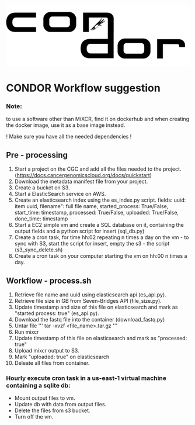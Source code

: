 ![CONDOR logo](https://github.com/ElenaSavin/CONDOR/blob/master/condor.png)

# CONDOR Workflow suggestion
### Note:
to use a software other than MiXCR, find it on dockerhub and when creating the docker image, use it as a base image instead.

! Make sure you have all the needed dependencies !


## Pre - processing
1. Start a project on the CGC and add all the files needed to the project. (https://docs.cancergenomicscloud.org/docs/quickstart)
2. Download the metadata manifest file from your project.
3. Create a bucket on S3.
4. Start a ElasticSearch service on AWS.
4. Create an elasticsearch index using the es_index.py script.
   fields: uuid: item uuid,
           filename": full file name,
           started_process: True/False,
           start_time: timestamp,
           processed: True/False,
           uploaded: True/False,
           done_time: timestamp
5. Start a EC2 simple vm and create a SQL database on it, containing the output fields and a python script for insert (sql_db.py)
6. Create a cron task, for time hh:02 repeating n times a day on the vm - to sync with S3, start the script for insert, empty the s3 - the script (s3_sync_delete.sh)
7. Create a cron task on your computer starting the vm on hh:00 n times a day.


## Workflow - process.sh  
1. Retrieve file name and uuid using elasticsearch api (es_api.py).
2. Retrieve file size in GB from Seven-Bridges API (file_size.py).
2. Update timestamp and size of this file on elasticsearch and mark as "started process: true" (es_api.py).
3. Download the fastq file into the container (download_fastq.py)
4. Untar file 
'''
tar -xvzf <file_name>.tar.gz
'''
5. Run mixcr
6. Update timestamp of this file on elasticsearch and mark as "processed: true"
7. Upload mixcr output to S3.
8. Mark "uploaded: true" on elasticsearch
9. Deleate all files from container.


### Hourly execute cron task in a us-east-1 virtual machine containing a sqlite db:
-	Mount output files to vm.
-	Update db with data from output files.
-	Delete the files from s3 bucket.
-	Turn off the vm.


